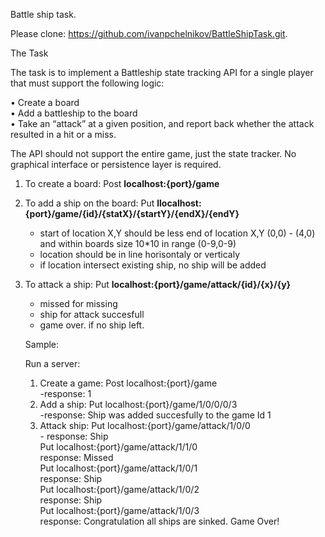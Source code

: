 Battle ship task.

Please clone: https://github.com/ivanpchelnikov/BattleShipTask.git.

The Task

The task is to implement a Battleship state tracking API for a single player that must support the following logic:

• Create a board<br/>
• Add a battleship to the board<br/>
• Take an “attack” at a given position, and report back whether the attack resulted in a hit or a miss. 

The API should not support the entire game, just the state tracker. No graphical interface or persistence layer is required.

1. To create a board: Post <b>localhost:{port}/game </b>
2. To add a ship on the board: Put <b>llocalhost:{port}/game/{id}/{statX}/{startY}/{endX}/{endY}</b>
    - start of location X,Y should be less end of location X,Y  (0,0) - (4,0) and within boards size 10*10 in range (0-9,0-9)
    - location should be in line horisontaly or verticaly
    - if location intersect existing ship, no ship will be added
3. To attack a ship: Put <b>localhost:{port}/game/attack/{id}/{x}/{y}</b>
    - missed for missing
    - ship for attack succesfull
    - game over. if no ship left.
	
	Sample:
	
	Run a server:
	1. Create a game: 
			Post localhost:{port}/game </br>
				</tab> -response: 1 </br>
	2. Add a ship: 
			Put localhost:{port}/game/1/0/0/0/3 </br>
				</tab> -response: Ship was added succesfully to the game Id 1</br>
	3. Attack ship: 
			Put localhost:{port}/game/attack/1/0/0 </br>
				- response: Ship </br>
			Put localhost:{port}/game/attack/1/1/0 </br>
				response: Missed </br>
			Put localhost:{port}/game/attack/1/0/1 </br>
				response: Ship </br>
			Put localhost:{port}/game/attack/1/0/2 </br>
				response: Ship </br>
			Put localhost:{port}/game/attack/1/0/3 </br>
				response: Congratulation all ships are sinked. Game Over!
